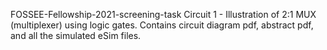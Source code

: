 FOSSEE-Fellowship-2021-screening-task
Circuit 1 - Illustration of 2:1 MUX (multiplexer) using logic gates.
Contains circuit diagram pdf, abstract pdf, and all the simulated eSim files. 
